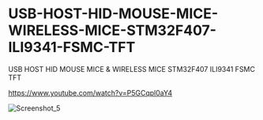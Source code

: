 # USB-HOST-HID-MOUSE-MICE-WIRELESS-MICE-STM32F407-ILI9341-FSMC-TFT
USB HOST HID MOUSE MICE &amp; WIRELESS MICE STM32F407 ILI9341 FSMC TFT

https://www.youtube.com/watch?v=P5GCqpl0aY4

![Screenshot_5](https://github.com/offpic/USB-HOST-HID-MOUSE-MICE-WIRELESS-MICE-STM32F407-ILI9341-FSMC-TFT/assets/31142397/b7026d5a-60c8-4fd7-8306-71ff552c0077)
